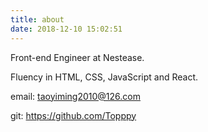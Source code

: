 ```yaml
---
title: about
date: 2018-12-10 15:02:51
---
```


Front-end Engineer at Nestease. 

Fluency in HTML, CSS, JavaScript and React.

email: taoyiming2010@126.com

git: https://github.com/Topppy